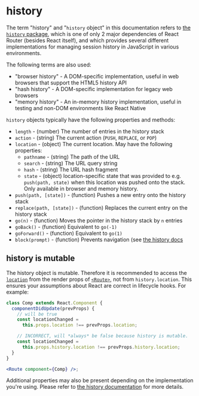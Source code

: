 # history

The term "history" and "`history` object" in this documentation refers to [the `history` package]([https://github.com/remix-run/history](https://github.com/remix-run/history/tree/v4)), which is one of only 2 major dependencies of React Router (besides React itself), and which provides several different implementations for managing session history in JavaScript in various environments.

The following terms are also used:

- "browser history" - A DOM-specific implementation, useful in web browsers that support the HTML5 history API
- "hash history" - A DOM-specific implementation for legacy web browsers
- "memory history" - An in-memory history implementation, useful in testing and non-DOM environments like React Native

`history` objects typically have the following properties and methods:

- `length` - (number) The number of entries in the history stack
- `action` - (string) The current action (`PUSH`, `REPLACE`, or `POP`)
- `location` - (object) The current location. May have the following properties:
  - `pathname` - (string) The path of the URL
  - `search` - (string) The URL query string
  - `hash` - (string) The URL hash fragment
  - `state` - (object) location-specific state that was provided to e.g. `push(path, state)` when this location was pushed onto the stack. Only available in browser and memory history.
- `push(path, [state])` - (function) Pushes a new entry onto the history stack
- `replace(path, [state])` - (function) Replaces the current entry on the history stack
- `go(n)` - (function) Moves the pointer in the history stack by `n` entries
- `goBack()` - (function) Equivalent to `go(-1)`
- `goForward()` - (function) Equivalent to `go(1)`
- `block(prompt)` - (function) Prevents navigation (see [the history docs](https://github.com/remix-run/history/blob/main/docs/blocking-transitions.md)

## history is mutable

The history object is mutable. Therefore it is recommended to access the [`location`](./location.md) from the render props of [`<Route>`](./Route.md), not from `history.location`. This ensures your assumptions about React are correct in lifecycle hooks. For example:

```jsx
class Comp extends React.Component {
  componentDidUpdate(prevProps) {
    // will be true
    const locationChanged =
      this.props.location !== prevProps.location;

    // INCORRECT, will *always* be false because history is mutable.
    const locationChanged =
      this.props.history.location !== prevProps.history.location;
  }
}

<Route component={Comp} />;
```

Additional properties may also be present depending on the implementation you're using. Please refer to [the history documentation](https://github.com/remix-run/history/tree/main/docs) for more details.
